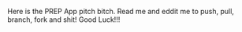 Here is the PREP App pitch bitch.
Read me and eddit me to push, pull, branch, fork and shit!
Good Luck!!!
